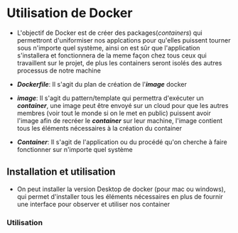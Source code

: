 # Utilisation de Docker

+ L'objectif de Docker est de créer des packages(*containers*) qui permettront d'uniformiser nos applcations pour qu'elles puissent tourner sous n'importe quel système, ainsi on est sûr que l'application s'installera et fonctionnera de la meme façon chez tous ceux qui travaillent sur le projet, de plus les containers seront isolés des autres processus de notre machine

+ ***Dockerfile***: Il s'agit du plan de création de l'***image*** docker 

+ ***image***: Il s'agit du pattern/template qui permettra d'exécuter un ***container***, une image peut être envoyé sur un cloud pour que les autres membres (voir tout le monde si on le met en public) puissent avoir l'image afin de recréer le ***container*** sur leur machine, l'image contient tous les éléments nécessaires à la création du container

+ ***Container***: Il s'agit de l'application ou du procédé qu'on cherche à faire fonctionner sur n'importe quel système

## Installation et utilisation
+ On peut installer la version Desktop de docker (pour mac ou windows), qui permet d'installer tous les éléments nécessaires en plus de fournir une interface pour observer et utiliser nos container

### Utilisation
